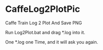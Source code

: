 # CaffeLog2PlotPic
Caffe Train Log 2 Plot And Save PNG

Run Log2Plot.bat and drag *.log into it.

One *.log one Time, and it will ask you again.
